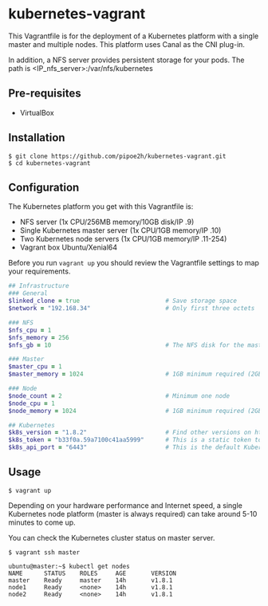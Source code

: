 # kubernetes-vagrant
This Vagrantfile is for the deployment of a Kubernetes platform with a single master and multiple nodes. This platform uses Canal as the CNI plug-in.

In addition, a NFS server provides persistent storage for your pods. The path is <IP_nfs_server>:/var/nfs/kubernetes

Pre-requisites
--------------
* VirtualBox

Installation
------------

    $ git clone https://github.com/pipoe2h/kubernetes-vagrant.git
    $ cd kubernetes-vagrant

Configuration
-------------
The Kubernetes platform you get with this Vagrantfile is:
  * NFS server (1x CPU/256MB memory/10GB disk/IP <network>.9)
  * Single Kubernetes master server (1x CPU/1GB memory/IP <network>.10)
  * Two Kubernetes node servers (1x CPU/1GB memory/IP <network>.11-254)
  * Vagrant box Ubuntu/Xenial64
  
Before you run `vagrant up` you should review the Vagrantfile settings to map your requirements.

```ruby
## Infrastructure
### General
$linked_clone = true                        # Save storage space
$network = "192.168.34"                     # Only first three octets

### NFS
$nfs_cpu = 1
$nfs_memory = 256
$nfs_gb = 10                                # The NFS disk for the master server is expressed in decimal gigabytes (Default: 10GB)

### Master
$master_cpu = 1
$master_memory = 1024                       # 1GB minimum required (2GB recommended)    

### Node
$node_count = 2                             # Minimum one node
$node_cpu = 1           
$node_memory = 1024                         # 1GB minimum required (2GB recommended)

## Kubernetes
$k8s_version = "1.8.2"                      # Find other versions on https://github.com/kubernetes/kubernetes/releases
$k8s_token = "b33f0a.59a7100c41aa5999"      # This is a static token to make possible the automation. You can replace it with your own token 
$k8s_api_port = "6443"                      # This is the default Kubernetes API port when kubeadm is used
```

Usage
-----

    $ vagrant up
    
Depending on your hardware performance and Internet speed, a single Kubernetes node platform (master is always required) can take around 5-10 minutes to come up.

You can check the Kubernetes cluster status on master server.

    $ vagrant ssh master

    ubuntu@master:~$ kubectl get nodes
    NAME      STATUS    ROLES     AGE       VERSION
    master    Ready     master    14h       v1.8.1
    node1     Ready     <none>    14h       v1.8.1
    node2     Ready     <none>    14h       v1.8.1

